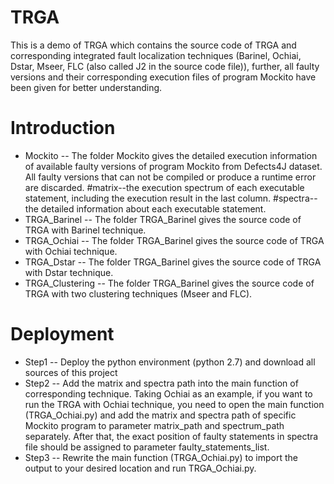 
TRGA
==========
This is a demo of TRGA which contains the source code of TRGA and corresponding integrated fault localization techniques (Barinel, Ochiai, Dstar, Mseer, FLC (also called J2 in the source code file)), further, all faulty versions and their corresponding execution files of program Mockito have been given for better understanding.

Introduction
===
* Mockito -- The folder Mockito gives the detailed execution information of available faulty versions of program Mockito from Defects4J dataset. All faulty versions that can not be compiled or produce a runtime error are discarded.
    #matrix--the execution spectrum of each executable statement, including the execution result in the last column.
    #spectra--the detailed information about each executable statement.
* TRGA_Barinel -- The folder TRGA_Barinel gives the source code of TRGA with Barinel technique.
* TRGA_Ochiai -- The folder TRGA_Barinel gives the source code of TRGA with Ochiai technique.
* TRGA_Dstar -- The folder TRGA_Barinel gives the source code of TRGA with Dstar technique.
* TRGA_Clustering -- The folder TRGA_Barinel gives the source code of TRGA with two clustering techniques (Mseer and FLC).

Deployment
===
* Step1 -- Deploy the python environment (python 2.7) and download all sources of this project
* Step2 -- Add the matrix and spectra path into the main function of corresponding technique. Taking Ochiai as an example, if you want to run the TRGA with Ochiai technique, you need to open the main function (TRGA_Ochiai.py) and add the matrix and spectra path of specific Mockito program to parameter matrix_path and spectrum_path separately. After that, the exact position of faulty statements in spectra file should be assigned to parameter faulty_statements_list.
* Step3 -- Rewrite the main function (TRGA_Ochiai.py) to import the output to your desired location and run TRGA_Ochiai.py.

